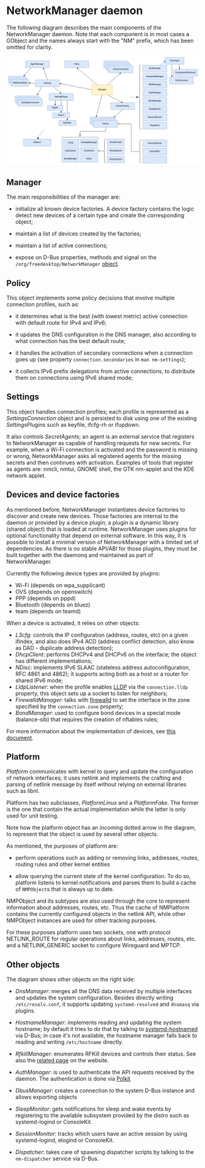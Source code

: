 NetworkManager daemon
=====================

The following diagram describes the main components of the
NetworkManager daemon. Note that each component is in most cases a
GObject and the names always start with the "NM" prefix, which has
been omitted for clarity.

![](daemon.png "")

## Manager

The main responsibilities of the manager are:

- initialize all known device factories. A device factory contains the
  logic detect new devices of a certain type and create the
  corresponding object;

- maintain a list of devices created by the factories;

- maintain a list of active connections;

- expose on D-Bus properties, methods and signal on the
  `/org/freedesktop/NetworkManager`
  [object](../../introspection/org.freedesktop.NetworkManager.xml).

## Policy

This object implements some policy decisions that involve multiple
connection profiles, such as:

 - it determines what is the best (with lowest metric) active
   connection with default route for IPv4 and IPv6;

 - it updates the DNS configuration in the DNS manager, also according
   to what connection has the best default route;

 - it handles the activation of secondary connections when a
   connection goes up (see property `connection.secondaries` in
   `man nm-settings`);

 - it collects IPv6 prefix delegations from active connections, to
   distribute them on connections using IPv6 shared mode;

## Settings

This object handles connection profiles; each profile is represented
as a *SettingsConnection* object and is persisted to disk using one of
the existing *SettingsPlugin*s such as keyfile, ifcfg-rh or
ifupdown.

It also controls *SecretAgent*s; an agent is an external service that
registers to NetworkManager as capable of handling requests for new
secrets. For example, when a Wi-Fi connection is activated and the
password is missing or wrong, NetworkManager asks all registered
agents for the missing secrets and then continues with
activation. Examples of tools that register as agents are: nmcli,
nmtui, GNOME shell, the GTK nm-applet and the KDE network applet.

## Devices and device factories

As mentioned before, NetworkManager instantiates device factories to
discover and create new devices. Those factories are internal to the
daemon or provided by a device plugin; a plugin is a dynamic library
(shared object) that is loaded at runtime. NetworkManager uses plugins
for optional functionality that depend on external software. In this
way, it is possible to install a minimal version of NetworkManager
with a limited set of dependencies. As there is no stable API/ABI for
those plugins, they must be built together with the daemonq and
maintained as part of NetworkManager.

Currently the following device types are provided by plugins:

 - Wi-Fi (depends on wpa_supplicant)
 - OVS (depends on openswitch)
 - PPP (depends on pppd)
 - Bluetooth (depends on bluez)
 - team (depends on teamd)

When a device is activated, it relies on other objects:

 - *L3cfg*: controls the IP configuration (address, routes, etc) on a
    given ifindex, and also does IPv4 ACD (address conflict detection,
    also know as DAD - duplicate address detection);
 - *DhcpClient*: performs DHCPv4 and DHCPv6 on the interface; the
    object has different implementations;
 - *NDisc*: implements IPv6 SLAAC (stateless address
    autoconfiguration, RFC 4861 and 4862); it supports acting both as
    a host or a router for shared IPv6 mode;
 - *LldpListener*: when the profile enables
    [LLDP](https://en.wikipedia.org/wiki/Link_Layer_Discovery_Protocol)
    via the `connection.lldp` property, this object sets up a socket
    to listen for neighbors;
 - *FirewalldManager*: talks with [firewalld](https://firewalld.org/)
    to set the interface in the zone specified by the
    `connection.zone` property;
 - *BondManager*: used to configure bond devices in a special mode
    (balance-slb) that requires the creation of nftables rules;

For more information about the implementation of devices, see [this
document](./device.md).

## Platform

*Platform* communicates with kernel to query and update the
configuration of network interfaces; it uses netlink and implements
the crafting and parsing of netlink message by itself without relying
on external libraries such as libnl.

Platform has two subclasses, *PlatformLinux* and a *PlatformFake*. The
former is the one that contain the actual implementation while the
latter is only used for unit testing.

Note how the platform object has an incoming dotted arrow in the
diagram, to represent that the object is used by several other
objects.

As mentioned, the purposes of platform are:

 - perform operations such as adding or removing links, addresses,
   routes, routing rules and other kernel entities

 - allow querying the current state of the kernel configuration. To do
   so, platform listens to kernel notifications and parses them to
   build a cache of `NMPObject`s that is always up to date.

NMPObject and its subtypes are also used through the core to represent
information about addresses, routes, etc. Thus the cache of NMPlatform
contains the currently configured objects in the netlink API, while
other NMPObject instances are used for other tracking purposes.

For these purposes platform uses two sockets, one with protocol
NETLINK_ROUTE for regular operations about links, addresses, routes,
etc. and a NETLINK_GENERIC socket to configure Wireguard and MPTCP.

## Other objects

The diagram shows other objects on the right side:

 - *DnsManager*: merges all the DNS data received by multiple
    interfaces and updates the system configuration. Besides directly
    writing `/etc/resolv.conf`, it supports updating
    `systemd-resolved` and `dnsmasq` via plugins.
 
 - *HostnameManager*: implements reading and updating the system
    hostname; by default it tries to do that by talking to
    [systemd-hostnamed](https://www.freedesktop.org/wiki/Software/systemd/hostnamed/)
    via D-Bus; in case it's not available, the hostname manager falls
    back to reading and writing `/etc/hostname` directly.

 - *RfkillManager*: enumerates RFKill devices and controls their status. See also
    the [related page](https://networkmanager.dev/docs/rfkill/) on the website.

 - *AuthManager*: is used to authenticate the API requests received by
    the daemon. The authentication is done via
    [Polkit](https://www.freedesktop.org/software/polkit/docs/latest/polkit.8.html)
 
 - *DbusManager*: creates a connection to the system D-Bus instance
    and allows exporting objects
 
 - *SleepMonitor*: gets notifications for sleep and wake events by
    registering to the available subsystem provided by the distro such
    as systemd-logind or ConsoleKit.
    
 - *SessionMonitor*: tracks which users have an active session by
    using systemd-logind, elogind or ConsoleKit.

 - *Dispatcher*: takes care of spawning dispatcher scripts by talking
    to the `nm-dispatcher` service via D-Bus.
